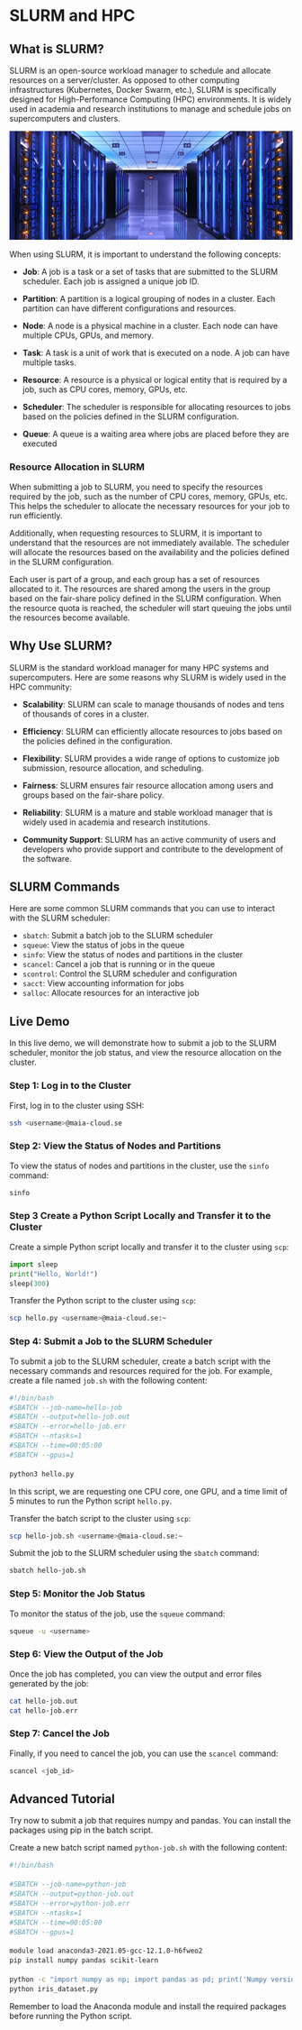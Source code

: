 # SLURM and HPC

## What is SLURM?

SLURM is an open-source workload manager to schedule and allocate resources on a server/cluster. As opposed to other computing infrastructures (Kubernetes, Docker Swarm, etc.), SLURM is specifically designed for High-Performance Computing (HPC) environments. It is widely used in academia and research institutions to manage and schedule jobs on supercomputers and clusters.

![HPC](HPC.JPG)

When using SLURM, it is important to understand the following concepts:

- **Job**: A job is a task or a set of tasks that are submitted to the SLURM scheduler. Each job is assigned a unique job ID.

- **Partition**: A partition is a logical grouping of nodes in a cluster. Each partition can have different configurations and resources.

- **Node**: A node is a physical machine in a cluster. Each node can have multiple CPUs, GPUs, and memory.

- **Task**: A task is a unit of work that is executed on a node. A job can have multiple tasks.

- **Resource**: A resource is a physical or logical entity that is required by a job, such as CPU cores, memory, GPUs, etc.

- **Scheduler**: The scheduler is responsible for allocating resources to jobs based on the policies defined in the SLURM configuration.

- **Queue**: A queue is a waiting area where jobs are placed before they are executed

### Resource Allocation in SLURM

When submitting a job to SLURM, you need to specify the resources required by the job, such as the number of CPU cores, memory, GPUs, etc. This helps the scheduler to allocate the necessary resources for your job to run efficiently.

Additionally, when requesting resources to SLURM, it is important to understand that the resources are not immediately available. The scheduler will allocate the resources based on the availability and the policies defined in the SLURM configuration.

Each user is part of a group, and each group has a set of resources allocated to it. The resources are shared among the users in the group based on the fair-share policy defined in the SLURM configuration. When the resource quota is reached, the scheduler will start queuing the jobs until the resources become available.


## Why Use SLURM?
SLURM is the standard workload manager for many HPC systems and supercomputers. Here are some reasons why SLURM is widely used in the HPC community:

- **Scalability**: SLURM can scale to manage thousands of nodes and tens of thousands of cores in a cluster.

- **Efficiency**: SLURM can efficiently allocate resources to jobs based on the policies defined in the configuration.

- **Flexibility**: SLURM provides a wide range of options to customize job submission, resource allocation, and scheduling.

- **Fairness**: SLURM ensures fair resource allocation among users and groups based on the fair-share policy.

- **Reliability**: SLURM is a mature and stable workload manager that is widely used in academia and research institutions.

- **Community Support**: SLURM has an active community of users and developers who provide support and contribute to the development of the software.

## SLURM Commands

Here are some common SLURM commands that you can use to interact with the SLURM scheduler:

- `sbatch`: Submit a batch job to the SLURM scheduler
- `squeue`: View the status of jobs in the queue
- `sinfo`: View the status of nodes and partitions in the cluster
- `scancel`: Cancel a job that is running or in the queue
- `scontrol`: Control the SLURM scheduler and configuration
- `sacct`: View accounting information for jobs
- `salloc`: Allocate resources for an interactive job



## Live Demo

In this live demo, we will demonstrate how to submit a job to the SLURM scheduler, monitor the job status, and view the resource allocation on the cluster.

### Step 1: Log in to the Cluster

First, log in to the cluster using SSH:

```bash
ssh <username>@maia-cloud.se
```

### Step 2: View the Status of Nodes and Partitions

To view the status of nodes and partitions in the cluster, use the `sinfo` command:

```bash
sinfo
```

### Step 3 Create a Python Script Locally and Transfer it to the Cluster

Create a simple Python script locally and transfer it to the cluster using `scp`:

```python
import sleep
print("Hello, World!")
sleep(300)
```

Transfer the Python script to the cluster using `scp`:

```bash
scp hello.py <username>@maia-cloud.se:~
```

### Step 4: Submit a Job to the SLURM Scheduler

To submit a job to the SLURM scheduler, create a batch script with the necessary commands and resources required for the job. For example, create a file named `job.sh` with the following content:

```bash
#!/bin/bash
#SBATCH --job-name=hello-job
#SBATCH --output=hello-job.out
#SBATCH --error=hello-job.err
#SBATCH --ntasks=1
#SBATCH --time=00:05:00
#SBATCH --gpus=1

python3 hello.py

```

In this script, we are requesting one CPU core, one GPU, and a time limit of 5 minutes to run the Python script `hello.py`.

Transfer the batch script to the cluster using `scp`:

```bash
scp hello-job.sh <username>@maia-cloud.se:~
```

Submit the job to the SLURM scheduler using the `sbatch` command:

```bash
sbatch hello-job.sh
```

### Step 5: Monitor the Job Status

To monitor the status of the job, use the `squeue` command:

```bash
squeue -u <username>
```

### Step 6: View the Output of the Job

Once the job has completed, you can view the output and error files generated by the job:

```bash
cat hello-job.out
cat hello-job.err
```

### Step 7: Cancel the Job
Finally, if you need to cancel the job, you can use the `scancel` command:

```bash
scancel <job_id>
```

## Advanced Tutorial

Try now to submit a job that requires numpy and pandas. You can install the packages using pip in the batch script.

Create a new batch script named `python-job.sh` with the following content:

```bash
#!/bin/bash

#SBATCH --job-name=python-job
#SBATCH --output=python-job.out
#SBATCH --error=python-job.err
#SBATCH --ntasks=1
#SBATCH --time=00:05:00
#SBATCH --gpus=1

module load anaconda3-2021.05-gcc-12.1.0-h6fweo2
pip install numpy pandas scikit-learn

python -c "import numpy as np; import pandas as pd; print('Numpy version:', np.__version__); print('Pandas version:', pd.__version__)"
python iris_dataset.py
```

Remember to load the Anaconda module and install the required packages before running the Python script.

